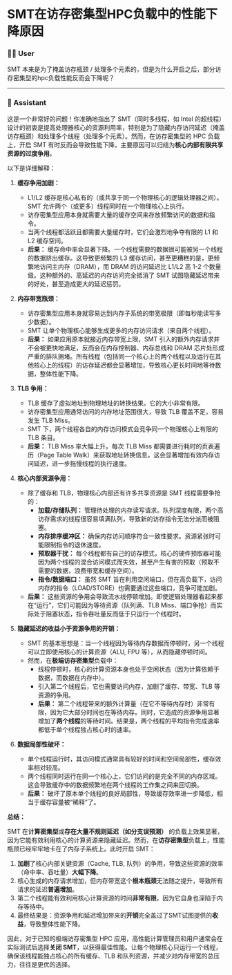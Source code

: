 # SMT在访存密集型HPC负载中的性能下降原因

### 🧑‍💻 User

SMT 本来是为了掩盖访存瓶颈 / 处理多个元素的，但是为什么开启之后，部分访存密集型的hpc负载性能反而会下降呢？

---

### 🤖 Assistant

这是一个非常好的问题！你准确地指出了 SMT（同时多线程，如 Intel 的超线程）设计的初衷是提高处理器核心的资源利用率，特别是为了隐藏内存访问延迟（掩盖访存瓶颈）和处理多个线程（处理多个元素）。然而，在访存密集型的 HPC 负载上，开启 SMT 有时反而会导致性能下降，主要原因可以归结为**核心内部有限共享资源的过度争用**。

以下是详细解释：

1.  **缓存争用加剧：**
    *   L1/L2 缓存是核心私有的（或共享于同一个物理核心的逻辑处理器之间）。SMT 允许两个（或更多）线程同时在一个物理核心上执行。
    *   访存密集型应用本身就需要大量的缓存空间来存放频繁访问的数据和指令。
    *   当两个线程都活跃且都需要大量缓存时，它们会激烈地争夺有限的 L1 和 L2 缓存空间。
    *   **后果：** 缓存命中率会显著下降。一个线程需要的数据很可能被另一个线程的数据挤出缓存。这导致更频繁的 L3 缓存访问，甚至更糟糕的是，更频繁地访问主内存（DRAM），而 DRAM 的访问延迟比 L1/L2 高 1-2 个数量级。这种额外的、高延迟的内存访问完全抵消了 SMT 试图隐藏延迟带来的好处，甚至造成更大的延迟惩罚。

2.  **内存带宽瓶颈：**
    *   访存密集型应用本身就容易达到内存子系统的带宽极限（即每秒能读写多少数据）。
    *   SMT 让单个物理核心能够生成更多的内存访问请求（来自两个线程）。
    *   **后果：** 如果应用原本就接近内存带宽上限，SMT 引入的额外内存请求并不会被更快地满足，反而会在内存控制器、内存总线和 DRAM 芯片处形成严重的排队拥堵。所有线程（包括同一个核心上的两个线程以及运行在其他核心上的线程）的访存延迟都会显著增加，导致核心更长时间地等待数据，整体性能下降。

3.  **TLB 争用：**
    *   TLB 缓存了虚拟地址到物理地址的转换结果。它的大小非常有限。
    *   访存密集型应用通常访问的内存地址范围很大，导致 TLB 覆盖不足，容易发生 TLB Miss。
    *   SMT 下，两个线程各自的内存访问模式会竞争同一个物理核心上有限的 TLB 条目。
    *   **后果：** TLB Miss 率大幅上升。每次 TLB Miss 都需要进行耗时的页表遍历（Page Table Walk）来获取地址转换信息。这会显著增加有效内存访问延迟，进一步拖慢线程的执行速度。

4.  **核心内部资源争用：**
    *   除了缓存和 TLB，物理核心内部还有许多共享资源是 SMT 线程需要争抢的：
        *   **加载/存储队列：** 管理待处理的内存读写请求。队列深度有限，两个高访存需求的线程很容易填满队列，导致新的访存指令无法分派而被阻塞。
        *   **内存排序缓冲区：** 确保内存访问顺序符合一致性要求。资源紧张时可能限制指令的退休速度。
        *   **预取器干扰：** 每个线程都有自己的访存模式，核心的硬件预取器可能因为两个线程的混合访问模式而失效，甚至产生有害的预取（预取不需要的数据，浪费带宽和缓存空间）。
        *   **指令/数据端口：** 虽然 SMT 旨在利用空闲端口，但在高负载下，访问内存的指令（LOAD/STORE）也需要通过这些端口，竞争可能加剧。
    *   **后果：** 这些资源的争用会导致流水线停顿增加。即使逻辑处理器看起来都在“运行”，它们可能因为等待资源（队列满、TLB Miss、端口争抢）而实际处于阻塞状态，指令吞吐量反而低于只运行一个线程时。

5.  **隐藏延迟的收益小于资源争用的开销：**
    *   SMT 的基本思想是：当一个线程因为等待内存数据而停顿时，另一个线程可以立即使用核心的计算资源（ALU, FPU 等），从而隐藏停顿时间。
    *   然而，在**极端访存密集型**负载中：
        *   线程停顿时，核心的计算资源本身也处于空闲状态（因为计算依赖于数据，而数据在内存中）。
        *   引入第二个线程后，它也需要访问内存，加剧了缓存、带宽、TLB 等资源的争用。
        *   **后果：** 第二个线程带来的额外计算量（在它不等待内存时）非常有限，因为它大部分时间也在等待内存。同时，它造成的资源争用显著增加了**两个线程**的等待时间。结果是，两个线程的平均指令完成速率都低于单个线程独占核心时的速率。

6.  **数据局部性破坏：**
    *   单个线程运行时，其访问模式通常具有较好的时间和空间局部性，缓存效率相对较高。
    *   两个线程同时运行在同一个核心上，它们访问的是完全不同的内存区域。这会导致缓存中的数据频繁地在两个线程的工作集之间来回切换。
    *   **后果：** 破坏了原本单个线程的良好局部性，导致缓存效率进一步降低，相当于缓存容量被“稀释”了。

**总结：**

SMT 在**计算密集型**或**存在大量不规则延迟（如分支误预测）** 的负载上效果显著，因为它能有效利用核心的计算资源来隐藏延迟。然而，在**访存密集型**负载上，性能瓶颈已经牢牢地卡在了内存子系统上。此时开启 SMT：

1.  **加剧**了核心内部关键资源（Cache, TLB, 队列）的争用，导致这些资源的效率（命中率、吞吐量）**大幅下降**。
2.  核心生成的内存请求增加，但内存带宽这个**根本瓶颈**无法随之提升，导致所有请求的延迟**普遍增加**。
3.  第二个线程能有效利用核心计算资源的时间**非常有限**，因为它自身也深陷于内存等待中。
4.  最终结果是：资源争用和延迟增加带来的**开销**完全盖过了SMT试图提供的**收益**，导致整体性能下降。

因此，对于已知的极端访存密集型 HPC 应用，高性能计算管理员和用户通常会在实际测试后选择**关闭 SMT**，以获得最佳性能。让每个物理核心只运行一个线程，确保该线程能独占核心的所有缓存、TLB 和队列资源，并减少对内存带宽的总压力，往往是更优的选择。